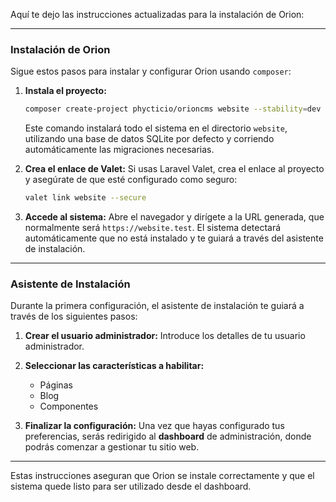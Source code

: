 Aquí te dejo las instrucciones actualizadas para la instalación de Orion:

---

### Instalación de Orion

Sigue estos pasos para instalar y configurar Orion usando `composer`:

1. **Instala el proyecto:**
   ```bash
   composer create-project phycticio/orioncms website --stability=dev
   ```
   Este comando instalará todo el sistema en el directorio `website`, utilizando una base de datos SQLite por defecto y corriendo automáticamente las migraciones necesarias.

2. **Crea el enlace de Valet:**
   Si usas Laravel Valet, crea el enlace al proyecto y asegúrate de que esté configurado como seguro:
   ```bash
   valet link website --secure
   ```

3. **Accede al sistema:**
   Abre el navegador y dirígete a la URL generada, que normalmente será `https://website.test`. El sistema detectará automáticamente que no está instalado y te guiará a través del asistente de instalación.

---

### Asistente de Instalación

Durante la primera configuración, el asistente de instalación te guiará a través de los siguientes pasos:

1. **Crear el usuario administrador:** Introduce los detalles de tu usuario administrador.

2. **Seleccionar las características a habilitar:**
    - Páginas
    - Blog
    - Componentes

3. **Finalizar la configuración:** Una vez que hayas configurado tus preferencias, serás redirigido al **dashboard** de administración, donde podrás comenzar a gestionar tu sitio web.

---

Estas instrucciones aseguran que Orion se instale correctamente y que el sistema quede listo para ser utilizado desde el dashboard.
